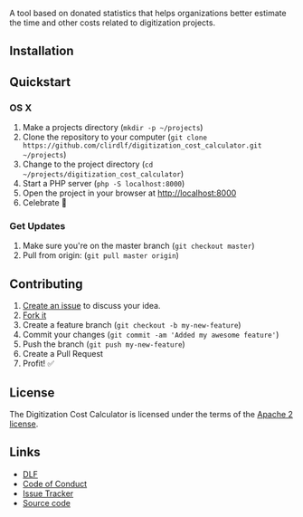 A tool based on donated statistics that helps organizations better estimate the time and other costs related to digitization projects.

## Installation


## Quickstart

### OS X

1. Make a projects directory (`mkdir -p ~/projects`)
2. Clone the repository to your computer (`git clone https://github.com/clirdlf/digitization_cost_calculator.git ~/projects`)
3. Change to the project directory (`cd ~/projects/digitization_cost_calculator`)
4. Start a PHP server (`php -S localhost:8000`)
5. Open the project in your browser at [http://localhost:8000](http://localhost:8000)
6. Celebrate :tada:

### Get Updates

1. Make sure you're on the master branch (`git checkout master`)
2. Pull from origin: (`git pull master origin`)

## Contributing

1. [Create an issue][issues] to discuss your idea.
2. [Fork it][fork-it]
3. Create a feature branch (`git checkout -b my-new-feature`)
4. Commit your changes (`git commit -am 'Added my awesome feature'`)
5. Push the branch (`git push my-new-feature`)
6. Create a Pull Request
7. Profit! :white_check_mark:

## License

The Digitization Cost Calculator is licensed under the terms of the [Apache 2 license](LICENSE).

## Links

* [DLF](https://diglib.org)
* [Code of Conduct][code-of-conduct]
* [Issue Tracker][issues]
* [Source code](https://github.com/clirdlf/digitization_cost_calculator)

[code-of-conduct]: http://todogroup.org/opencodeofconduct/#CLIR+DLF/info@diglib.org
[issues]: https://github.com/clirdlf/digitization_cost_calculator/issues
[fork-it]: https://github.com/clirdlf/digitization_cost_calculator/fork
